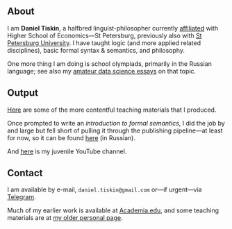 ## About

I am **Daniel Tiskin**, a halfbred linguist-philosopher currently [affiliated](https://www.hse.ru/org/persons/109848504) with Higher School of Economics—St Petersburg, previously also with [St Petersburg University](https://spbu.ru/). I have taught logic (and more applied related disciplines), basic formal syntax & semantics, and philosophy.

One more thing I am doing is school olympiads, primarily in the Russian language; see also my [amateur data science essays](https://github.com/nombretemporal/school-olympiads) on that topic.

## Output

[Here](teaching/linguistics.md) are some of the more contentful teaching materials that I produced.

Once prompted to write an _introduction to formal semantics_, I did the job by and large but fell short of pulling it through the publishing pipeline—at least for now, so it can be found [here](teaching/Book.01.2023.posterior.pdf) (in Russian).

And [here](https://youtube.com/@daniel.tiskin) is my juvenile YouTube channel.

## Contact
I am available by e-mail, `daniel.tiskin@gmail.com` or—if urgent—via [Telegram](https://t.me/tiskin).

Much of my earlier work is available at [Academia.edu](https://spbu.academia.edu/tiskin), and some teaching materials are at [my older personal page](https://sites.google.com/view/tiskin).
